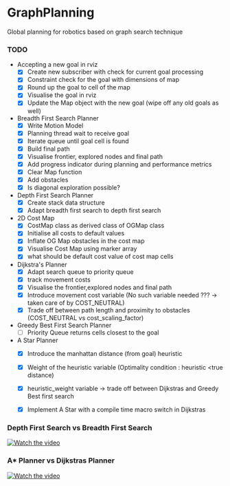 # GraphPlanning
Global planning for robotics based on graph search technique

### TODO
+ Accepting a new goal in rviz
    - [x] Create new subscriber with check for current goal processing
    - [x] Constraint check for the goal with dimensions of map
    - [x] Round up the goal to cell of the map
    - [x] Visualise the goal in rviz
    - [x] Update the Map object with the new goal (wipe off any old goals as well)
+ Breadth First Search Planner
    - [X] Write Motion Model
    - [X] Planning thread wait to receive goal
    - [X] Iterate queue until goal cell is found
    - [X] Build final path
    - [X] Visualise frontier, explored nodes and final path
    - [X] Add progress indicator during planning and performance metrics
    - [X] Clear Map function
    - [X] Add obstacles
    - [X] Is diagonal exploration possible?
 + Depth First Search Planner
    - [X] Create stack data structure
    - [X] Adapt breadth first search to depth first search
 + 2D Cost Map
    - [X] CostMap class as derived class of OGMap class
    - [X] Initialise all costs to default values
    - [X] Inflate OG Map obstacles in the cost map
    - [X] Visualise Cost Map using marker array
    - [X] what should be default cost value of cost map cells
 + Dijkstra's Planner
    - [X] Adapt search queue to priority queue
    - [X] track movement costs
    - [X] Visualise the frontier,explored nodes and final path
    - [X] Introduce movement cost variable (No such variable needed ??? -> taken care of by COST_NEUTRAL)
    - [X] Trade off between path length and proximity to obstacles (COST_NEUTRAL vs cost_scaling_factor)
 + Greedy Best First Search Planner
    - [ ] Priority Queue returns cells closest to the goal
 + A Star Planner
    - [X] Introduce the manhattan distance (from goal) heuristic
    - [X] Weight of the heuristic variable (Optimality condition : heuristic <true distance)
    - [X] heuristic_weight variable -> trade off between Dijkstras and Greedy Best first search
    - [X] Implement A Star with a compile time macro switch in Dijkstras
    
 

### Depth First Search vs Breadth First Search
[![Watch the video](https://img.youtube.com/vi/NP1IigrCXcg/hqdefault.jpg)](https://www.youtube.com/watch?v=NP1IigrCXcg)  

### A* Planner vs Dijkstras Planner
[![Watch the video](https://img.youtube.com/vi/s5UPQj2Uy40/hqdefault.jpg)](https://www.youtube.com/watch?v=s5UPQj2Uy40)   
    
    

